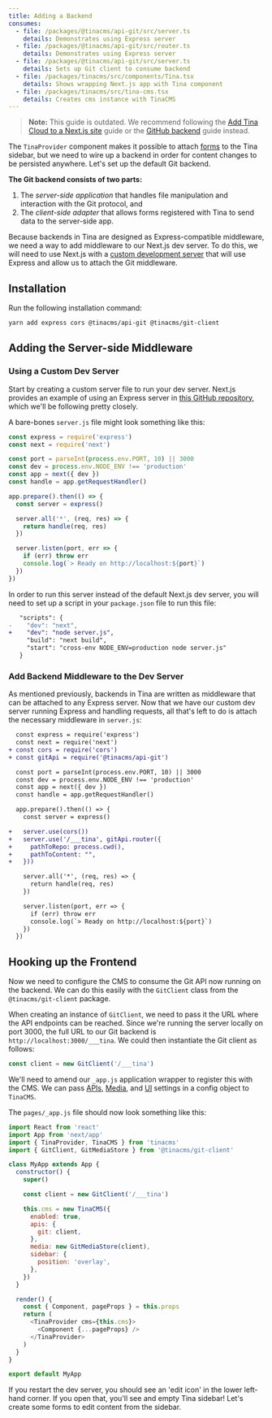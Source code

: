 ```yaml
---
title: Adding a Backend
consumes:
  - file: /packages/@tinacms/api-git/src/server.ts
    details: Demonstrates using Express server
  - file: /packages/@tinacms/api-git/src/router.ts
    details: Demonstrates using Express server
  - file: /packages/@tinacms/api-git/src/server.ts
    details: Sets up Git client to consume backend
  - file: /packages/tinacms/src/components/Tina.tsx
    details: Shows wrapping Next.js app with Tina component
  - file: /packages/tinacms/src/tina-cms.tsx
    details: Creates cms instance with TinaCMS
---
```


> **Note:** This guide is outdated. We recommend following the [Add Tina Cloud to a Next.js site](/guides/tina-cloud/existing-site/overview/) guide or the [GitHub backend](/guides/nextjs/github/initial-setup/) guide instead.

The `TinaProvider` component makes it possible to attach [forms](/docs/plugins/forms) to the Tina sidebar, but we need to wire up a backend in order for content changes to be persisted anywhere. Let's set up the default Git backend.

**The Git backend consists of two parts:**

1. The _server-side application_ that handles file manipulation and interaction with the Git protocol, and
2. The _client-side adapter_ that allows forms registered with Tina to send data to the server-side app.

Because backends in Tina are designed as Express-compatible middleware, we need a way to add middleware to our Next.js dev server. To do this, we will need to use Next.js with a [custom development server](https://nextjs.org/docs/advanced-features/custom-server) that will use Express and allow us to attach the Git middleware.

## Installation

Run the following installation command:

```bash
yarn add express cors @tinacms/api-git @tinacms/git-client
```

## Adding the Server-side Middleware

### Using a Custom Dev Server

Start by creating a custom server file to run your dev server. Next.js provides an example of using an Express server in [this GitHub repository](https://github.com/zeit/next.js/tree/canary/examples/custom-server-express), which we'll be following pretty closely.

A bare-bones `server.js` file might look something like this:

```javascript
const express = require('express')
const next = require('next')

const port = parseInt(process.env.PORT, 10) || 3000
const dev = process.env.NODE_ENV !== 'production'
const app = next({ dev })
const handle = app.getRequestHandler()

app.prepare().then(() => {
  const server = express()

  server.all('*', (req, res) => {
    return handle(req, res)
  })

  server.listen(port, err => {
    if (err) throw err
    console.log(`> Ready on http://localhost:${port}`)
  })
})
```

In order to run this server instead of the default Next.js dev server, you will need to set up a script in your `package.json` file to run this file:

```diff
   "scripts": {
-    "dev": "next",
+    "dev": "node server.js",
     "build": "next build",
     "start": "cross-env NODE_ENV=production node server.js"
   }
```

### Add Backend Middleware to the Dev Server

As mentioned previously, backends in Tina are written as middleware that can be attached to any Express server. Now that we have our custom dev server running Express and handling requests, all that's left to do is attach the necessary middleware in `server.js`:

```diff
  const express = require('express')
  const next = require('next')
+ const cors = require('cors')
+ const gitApi = require('@tinacms/api-git')

  const port = parseInt(process.env.PORT, 10) || 3000
  const dev = process.env.NODE_ENV !== 'production'
  const app = next({ dev })
  const handle = app.getRequestHandler()

  app.prepare().then(() => {
    const server = express()

+   server.use(cors())
+   server.use('/___tina', gitApi.router({
+     pathToRepo: process.cwd(),
+     pathToContent: "",
+   }))

    server.all('*', (req, res) => {
      return handle(req, res)
    })

    server.listen(port, err => {
      if (err) throw err
      console.log(`> Ready on http://localhost:${port}`)
    })
  })
```

## Hooking up the Frontend

Now we need to configure the CMS to consume the Git API now running on the backend. We can do this easily with the `GitClient` class from the `@tinacms/git-client` package.

When creating an instance of `GitClient`, we need to pass it the URL where the API endpoints can be reached. Since we're running the server locally on port 3000, the full URL to our Git backend is `http://localhost:3000/___tina`. We could then instantiate the Git client as follows:

```javascript
const client = new GitClient('/___tina')
```

We'll need to amend our `_app.js` application wrapper to register this with the CMS. We can pass [APIs](/docs/apis), [Media](/docs/media), and [UI](/docs/ui-components) settings in a config object to `TinaCMS`.

The `pages/_app.js` file should now look something like this:

```javascript
import React from 'react'
import App from 'next/app'
import { TinaProvider, TinaCMS } from 'tinacms'
import { GitClient, GitMediaStore } from '@tinacms/git-client'

class MyApp extends App {
  constructor() {
    super()

    const client = new GitClient('/___tina')

    this.cms = new TinaCMS({
      enabled: true,
      apis: {
        git: client,
      },
      media: new GitMediaStore(client),
      sidebar: {
        position: 'overlay',
      },
    })
  }

  render() {
    const { Component, pageProps } = this.props
    return (
      <TinaProvider cms={this.cms}>
        <Component {...pageProps} />
      </TinaProvider>
    )
  }
}

export default MyApp
```

If you restart the dev server, you should see an 'edit icon' in the lower left-hand corner. If you open that, you'll see and empty Tina sidebar! Let's create some forms to edit content from the sidebar.
